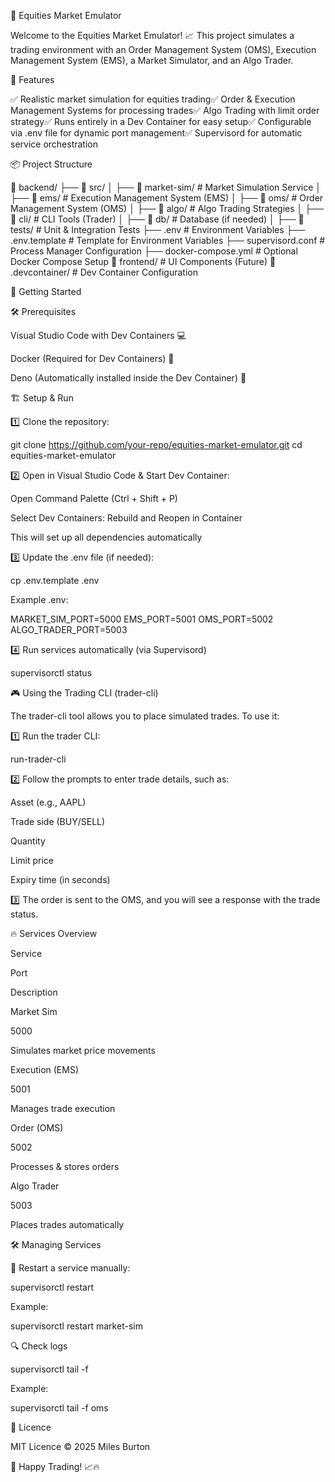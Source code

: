 🚀 Equities Market Emulator

Welcome to the Equities Market Emulator! 📈 This project simulates a trading environment with an Order Management System (OMS), Execution Management System (EMS), a Market Simulator, and an Algo Trader.

🎯 Features

✅ Realistic market simulation for equities trading✅ Order & Execution Management Systems for processing trades✅ Algo Trading with limit order strategy✅ Runs entirely in a Dev Container for easy setup✅ Configurable via .env file for dynamic port management✅ Supervisord for automatic service orchestration

📦 Project Structure

📂 backend/
 ├── 📂 src/
 │   ├── 📂 market-sim/        # Market Simulation Service
 │   ├── 📂 ems/               # Execution Management System (EMS)
 │   ├── 📂 oms/               # Order Management System (OMS)
 │   ├── 📂 algo/              # Algo Trading Strategies
 │   ├── 📂 cli/               # CLI Tools (Trader)
 │   ├── 📂 db/                # Database (if needed)
 │   ├── 📂 tests/             # Unit & Integration Tests
 ├── .env                      # Environment Variables
 ├── .env.template             # Template for Environment Variables
 ├── supervisord.conf           # Process Manager Configuration
 ├── docker-compose.yml         # Optional Docker Compose Setup
📂 frontend/                     # UI Components (Future)
📂 .devcontainer/                 # Dev Container Configuration

🚀 Getting Started

🛠 Prerequisites

Visual Studio Code with Dev Containers 💻

Docker (Required for Dev Containers) 🐳

Deno (Automatically installed inside the Dev Container) 🦕

🏗 Setup & Run

1️⃣ Clone the repository:

git clone https://github.com/your-repo/equities-market-emulator.git
cd equities-market-emulator

2️⃣ Open in Visual Studio Code & Start Dev Container:

Open Command Palette (Ctrl + Shift + P)

Select Dev Containers: Rebuild and Reopen in Container

This will set up all dependencies automatically

3️⃣ Update the .env file (if needed):

cp .env.template .env

Example .env:

MARKET_SIM_PORT=5000
EMS_PORT=5001
OMS_PORT=5002
ALGO_TRADER_PORT=5003

4️⃣ Run services automatically (via Supervisord)

supervisorctl status

🎮 Using the Trading CLI (trader-cli)

The trader-cli tool allows you to place simulated trades. To use it:

1️⃣ Run the trader CLI:

run-trader-cli

2️⃣ Follow the prompts to enter trade details, such as:

Asset (e.g., AAPL)

Trade side (BUY/SELL)

Quantity

Limit price

Expiry time (in seconds)

3️⃣ The order is sent to the OMS, and you will see a response with the trade status.

🔥 Services Overview

Service

Port

Description

Market Sim

5000

Simulates market price movements

Execution (EMS)

5001

Manages trade execution

Order (OMS)

5002

Processes & stores orders

Algo Trader

5003

Places trades automatically

🛠 Managing Services

🔄 Restart a service manually:

supervisorctl restart <service-name>

Example:

supervisorctl restart market-sim

🔍 Check logs

supervisorctl tail -f <service-name>

Example:

supervisorctl tail -f oms

📜 Licence

MIT Licence © 2025 Miles Burton

🚀 Happy Trading! 📈🔥